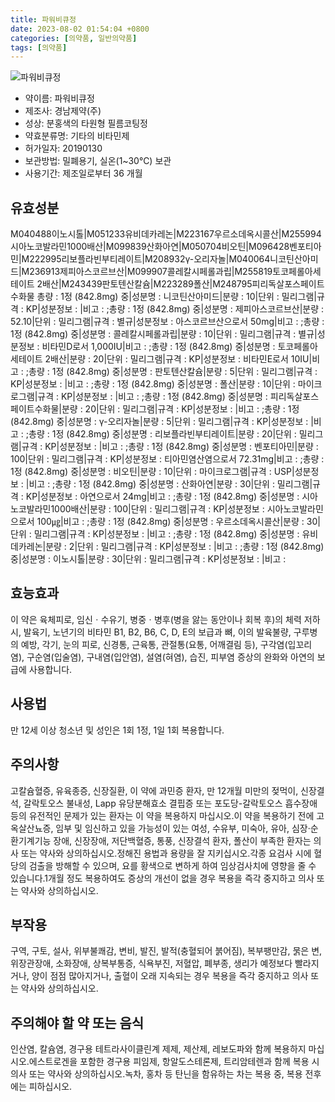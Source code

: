 ```yaml
---
title: 파워비큐정
date: 2023-08-02 01:54:04 +0800
categories: [의약품, 일반의약품]
tags: [의약품]
---
```

![파워비큐정](https://nedrug.mfds.go.kr/pbp/cmn/itemImageDownload/1McMAvsa7w2)

- 약이름: 파워비큐정
- 제조사: 경남제약(주)
- 성상: 분홍색의 타원형 필름코팅정 
- 약효분류명: 기타의 비타민제
- 허가일자: 20190130
- 보관방법: 밀폐용기, 실온(1~30℃) 보관
- 사용기간: 제조일로부터 36 개월
## 유효성분
M040488이노시톨|M051233유비데카레논|M223167우르소데옥시콜산|M255994시아노코발라민1000배산|M099839산화아연|M050704비오틴|M096428벤포티아민|M222995리보플라빈부티레이트|M208932γ-오리자놀|M040064니코틴산아미드|M236913제피아스코르브산|M099907콜레칼시페롤과립|M255819토코페롤아세테이트 2배산|M243439판토텐산칼슘|M223289폴산|M248795피리독살포스페이트수화물
총량 : 1정 (842.8mg) 중|성분명 : 니코틴산아미드|분량 : 10|단위 : 밀리그램|규격 : KP|성분정보 : |비고 : ;총량 : 1정 (842.8mg) 중|성분명 : 제피아스코르브산|분량 : 52.10|단위 : 밀리그램|규격 : 별규|성분정보 : 아스코르브산으로서 50mg|비고 : ;총량 : 1정 (842.8mg) 중|성분명 : 콜레칼시페롤과립|분량 : 10|단위 : 밀리그램|규격 : 별규|성분정보 : 비타민D로서 1,000IU|비고 : ;총량 : 1정 (842.8mg) 중|성분명 : 토코페롤아세테이트 2배산|분량 : 20|단위 : 밀리그램|규격 : KP|성분정보 : 비타민E로서 10IU|비고 : ;총량 : 1정 (842.8mg) 중|성분명 : 판토텐산칼슘|분량 : 5|단위 : 밀리그램|규격 : KP|성분정보 : |비고 : ;총량 : 1정 (842.8mg) 중|성분명 : 폴산|분량 : 10|단위 : 마이크로그램|규격 : KP|성분정보 : |비고 : ;총량 : 1정 (842.8mg) 중|성분명 : 피리독살포스페이트수화물|분량 : 20|단위 : 밀리그램|규격 : KP|성분정보 : |비고 : ;총량 : 1정 (842.8mg) 중|성분명 : γ-오리자놀|분량 : 5|단위 : 밀리그램|규격 : KP|성분정보 : |비고 : ;총량 : 1정 (842.8mg) 중|성분명 : 리보플라빈부티레이트|분량 : 20|단위 : 밀리그램|규격 : KP|성분정보 : |비고 : ;총량 : 1정 (842.8mg) 중|성분명 : 벤포티아민|분량 : 100|단위 : 밀리그램|규격 : KP|성분정보 : 티아민염산염으로서 72.31mg|비고 : ;총량 : 1정 (842.8mg) 중|성분명 : 비오틴|분량 : 10|단위 : 마이크로그램|규격 : USP|성분정보 : |비고 : ;총량 : 1정 (842.8mg) 중|성분명 : 산화아연|분량 : 30|단위 : 밀리그램|규격 : KP|성분정보 : 아연으로서 24mg|비고 : ;총량 : 1정 (842.8mg) 중|성분명 : 시아노코발라민1000배산|분량 : 100|단위 : 밀리그램|규격 : KP|성분정보 : 시아노코발라민으로서 100㎍|비고 : ;총량 : 1정 (842.8mg) 중|성분명 : 우르소데옥시콜산|분량 : 30|단위 : 밀리그램|규격 : KP|성분정보 : |비고 : ;총량 : 1정 (842.8mg) 중|성분명 : 유비데카레논|분량 : 2|단위 : 밀리그램|규격 : KP|성분정보 : |비고 : ;총량 : 1정 (842.8mg) 중|성분명 : 이노시톨|분량 : 30|단위 : 밀리그램|규격 : KP|성분정보 : |비고 :
## 효능효과
이 약은 육체피로, 임신ㆍ수유기, 병중ㆍ병후(병을 앓는 동안이나 회복 후)의 체력 저하 시, 발육기, 노년기의 비타민 B1, B2, B6, C, D, E의 보급과 뼈, 이의 발육불량, 구루병의 예방, 각기, 눈의 피로, 신경통, 근육통, 관절통(요통, 어깨결림 등), 구각염(입꼬리염), 구순염(입술염), 구내염(입안염), 설염(혀염), 습진, 피부염 증상의 완화와 아연의 보급에 사용합니다.
## 사용법
만 12세 이상 청소년 및 성인은 1회 1정, 1일 1회 복용합니다.
## 주의사항
고칼슘혈증, 유육종증, 신장질환, 이 약에 과민증 환자, 만 12개월 미만의 젖먹이, 신장결석, 갈락토오스 불내성, Lapp 유당분해효소 결핍증 또는 포도당-갈락토오스 흡수장애 등의 유전적인 문제가 있는 환자는 이 약을 복용하지 마십시오.이 약을 복용하기 전에 고옥살산뇨증, 임부 및 임신하고 있을 가능성이 있는 여성, 수유부, 미숙아, 유아, 심장·순환기계기능 장애, 신장장애, 저단백혈증, 통풍, 신장결석 환자, 폴산이 부족한 환자는 의사 또는 약사와 상의하십시오.정해진 용법과 용량을 잘 지키십시오.각종 요검사 시에 혈당의 검출을 방해할 수 있으며, 요를 황색으로 변하게 하여 임상검사치에 영향을 줄 수 있습니다.1개월 정도 복용하여도 증상의 개선이 없을 경우 복용을 즉각 중지하고 의사 또는 약사와 상의하십시오.
## 부작용
구역, 구토, 설사, 위부불쾌감, 변비, 발진, 발적(충혈되어 붉어짐), 복부팽만감, 묽은 변, 위장관장애, 소화장애, 상복부통증, 식욕부진, 저혈압, 폐부종, 생리가 예정보다 빨라지거나, 양이 점점 많아지거나, 출혈이 오래 지속되는 경우 복용을 즉각 중지하고 의사 또는 약사와 상의하십시오.
## 주의해야 할 약 또는 음식
인산염, 칼슘염, 경구용 테트라사이클린계 제제, 제산제, 레보도파와 함께 복용하지 마십시오.에스트로겐을 포함한 경구용 피임제, 항알도스테론제, 트리암테렌과 함께 복용 시 의사 또는 약사와 상의하십시오.녹차, 홍차 등 탄닌을 함유하는 차는 복용 중, 복용 전후에는 피하십시오.
